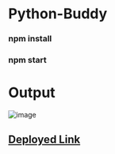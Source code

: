 # Python-Buddy

### npm install
### npm start

# Output

![image](https://github.com/user-attachments/assets/ff3ef41e-f406-4a30-b578-390792dc683a)

## [Deployed Link](https://skcchandrukt.vercel.app/)
